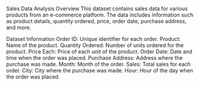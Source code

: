 Sales Data Analysis
Overview
This dataset contains sales data for various products from an e-commerce platform. The data includes information such as product details, quantity ordered, price, order date, purchase address, and more.

Dataset Information
Order ID: Unique identifier for each order.
Product: Name of the product.
Quantity Ordered: Number of units ordered for the product.
Price Each: Price of each unit of the product.
Order Date: Date and time when the order was placed.
Purchase Address: Address where the purchase was made.
Month: Month of the order.
Sales: Total sales for each order.
City: City where the purchase was made.
Hour: Hour of the day when the order was placed.
